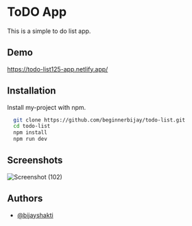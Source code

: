 
# ToDO App

This is a simple to do list app.

## Demo

https://todo-list125-app.netlify.app/


## Installation

Install my-project with npm.

```bash
  git clone https://github.com/beginnerbijay/todo-list.git
  cd todo-list
  npm install
  npm run dev
```
    
## Screenshots

![Screenshot (102)](https://firebasestorage.googleapis.com/v0/b/myproject-91d2b.appspot.com/o/Screenshot%20(22).png?alt=media&token=b07ff855-750f-4f71-bda3-cb6a3ff92a39)











## Authors

- [@bijayshakti](https://github.com/beginnerbijay)




